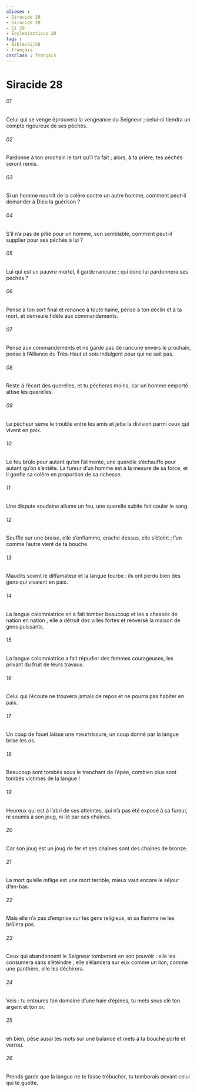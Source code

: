 ```yaml
---
aliases : 
- Siracide 28
- Siracide 28
- Si 28
- Ecclesiasticus 28
tags : 
- Bible/Si/28
- français
cssclass : français
---
```


# Siracide 28

###### 01
Celui qui se venge
éprouvera la vengeance du Seigneur ;
celui-ci tiendra un compte rigoureux de ses péchés.
###### 02
Pardonne à ton prochain le tort qu’il t’a fait ;
alors, à ta prière, tes péchés seront remis.
###### 03
Si un homme nourrit de la colère contre un autre homme,
comment peut-il demander à Dieu la guérison ?
###### 04
S’il n’a pas de pitié pour un homme, son semblable,
comment peut-il supplier pour ses péchés à lui ?
###### 05
Lui qui est un pauvre mortel, il garde rancune ;
qui donc lui pardonnera ses péchés ?
###### 06
Pense à ton sort final et renonce à toute haine,
pense à ton déclin et à ta mort,
et demeure fidèle aux commandements.
###### 07
Pense aux commandements
et ne garde pas de rancune envers le prochain,
pense à l’Alliance du Très-Haut
et sois indulgent pour qui ne sait pas.
###### 08
Reste à l’écart des querelles, et tu pécheras moins,
car un homme emporté attise les querelles.
###### 09
Le pécheur sème le trouble entre les amis
et jette la division parmi ceux qui vivent en paix.
###### 10
Le feu brûle pour autant qu’on l’alimente,
une querelle s’échauffe pour autant qu’on s’entête.
La fureur d’un homme est à la mesure de sa force,
et il gonfle sa colère en proportion de sa richesse.
###### 11
Une dispute soudaine allume un feu,
une querelle subite fait couler le sang.
###### 12
Souffle sur une braise, elle s’enflamme,
crache dessus, elle s’éteint ;
l’un comme l’autre vient de ta bouche.
###### 13
Maudits soient le diffamateur et la langue fourbe :
ils ont perdu bien des gens qui vivaient en paix.
###### 14
La langue calomniatrice en a fait tomber beaucoup
et les a chassés de nation en nation ;
elle a détruit des villes fortes
et renversé la maison de gens puissants.
###### 15
La langue calomniatrice a fait répudier des femmes courageuses,
les privant du fruit de leurs travaux.
###### 16
Celui qui l’écoute ne trouvera jamais de repos
et ne pourra pas habiter en paix.
###### 17
Un coup de fouet laisse une meurtrissure,
un coup donné par la langue brise les os.
###### 18
Beaucoup sont tombés sous le tranchant de l’épée,
combien plus sont tombés victimes de la langue !
###### 19
Heureux qui est à l’abri de ses atteintes,
qui n’a pas été exposé à sa fureur,
ni soumis à son joug,
ni lié par ses chaînes.
###### 20
Car son joug est un joug de fer
et ses chaînes sont des chaînes de bronze.
###### 21
La mort qu’elle inflige est une mort terrible,
mieux vaut encore le séjour d’en-bas.
###### 22
Mais elle n’a pas d’emprise sur les gens religieux,
et sa flamme ne les brûlera pas.
###### 23
Ceux qui abandonnent le Seigneur tomberont en son pouvoir :
elle les consumera sans s’éteindre ;
elle s’élancera sur eux comme un lion,
comme une panthère, elle les déchirera.
###### 24
Vois : tu entoures ton domaine d’une haie d’épines,
tu mets sous clé ton argent et ton or,
###### 25
eh bien, pèse aussi tes mots sur une balance
et mets à ta bouche porte et verrou.
###### 26
Prends garde que la langue ne te fasse trébucher,
tu tomberais devant celui qui te guette.
